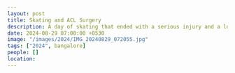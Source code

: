 ```yaml
---
layout: post
title: Skating and ACL Surgery
description: A day of skating that ended with a serious injury and a long road to recovery. My experience with ACL surgery and the lessons I learned along the way.
date: 2024-08-29 07:00:00 +0530
image: "/images/2024/IMG_20240829_072055.jpg"
tags: ["2024", bangalore]
people: []
location: 
---
```

